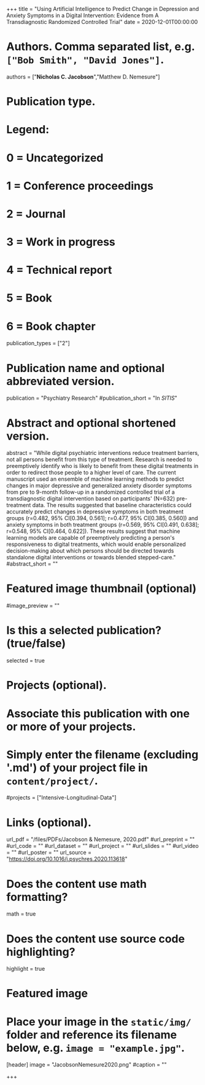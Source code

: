 +++
title = "Using Artificial Intelligence to Predict Change in Depression and Anxiety Symptoms in a Digital Intervention: Evidence from A Transdiagnostic Randomized Controlled Trial"
date = 2020-12-01T00:00:00

# Authors. Comma separated list, e.g. `["Bob Smith", "David Jones"]`.
authors = ["**Nicholas C. Jacobson**","Matthew D. Nemesure"]

# Publication type.
# Legend:
# 0 = Uncategorized
# 1 = Conference proceedings
# 2 = Journal
# 3 = Work in progress
# 4 = Technical report
# 5 = Book
# 6 = Book chapter
publication_types = ["2"]

# Publication name and optional abbreviated version.
publication = "Psychiatry Research"
#publication_short = "In *SITIS*"

# Abstract and optional shortened version.
abstract = "While digital psychiatric interventions reduce treatment barriers, not all persons benefit from this type of treatment. Research is needed to preemptively identify who is likely to benefit from these digital treatments in order to redirect those people to a higher level of care. The current manuscript used an ensemble of machine learning methods to predict changes in major depressive and generalized anxiety disorder symptoms from pre to 9-month follow-up in a randomized controlled trial of a transdiagnostic digital intervention based on participants' (N=632) pre-treatment data. The results suggested that baseline characteristics could accurately predict changes in depressive symptoms in both treatment groups (r=0.482, 95% CI[0.394, 0.561]; r=0.477, 95% CI[0.385, 0.560]) and anxiety symptoms in both treatment groups (r=0.569, 95% CI[0.491, 0.638]; r=0.548, 95% CI[0.464, 0.622]). These results suggest that machine learning models are capable of preemptively predicting a person's responsiveness to digital treatments, which would enable personalized decision-making about which persons should be directed towards standalone digital interventions or towards blended stepped-care."
#abstract_short = ""

# Featured image thumbnail (optional)
#image_preview = ""

# Is this a selected publication? (true/false)
selected = true

# Projects (optional).
#   Associate this publication with one or more of your projects.
#   Simply enter the filename (excluding '.md') of your project file in `content/project/`.
#projects = ["Intensive-Longitudinal-Data"]

# Links (optional).
url_pdf = "/files/PDFs/Jacobson & Nemesure, 2020.pdf"
#url_preprint = ""
#url_code = ""
#url_dataset = ""
#url_project = ""
#url_slides = ""
#url_video = ""
#url_poster = ""
url_source = "https://doi.org/10.1016/j.psychres.2020.113618"

# Does the content use math formatting?
math = true

# Does the content use source code highlighting?
highlight = true

# Featured image
# Place your image in the `static/img/` folder and reference its filename below, e.g. `image = "example.jpg"`.
[header]
image = "JacobsonNemesure2020.png"
#caption = ""

+++
